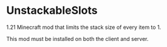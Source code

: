# UnstackableSlots
1.21 Minecraft mod that limits the stack size of every item to 1.

This mod must be installed on both the client and server.
